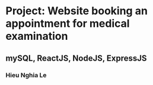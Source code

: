 # Project: Website booking an appointment for medical examination

## mySQL, ReactJS, NodeJS, ExpressJS

### Hieu Nghia Le
